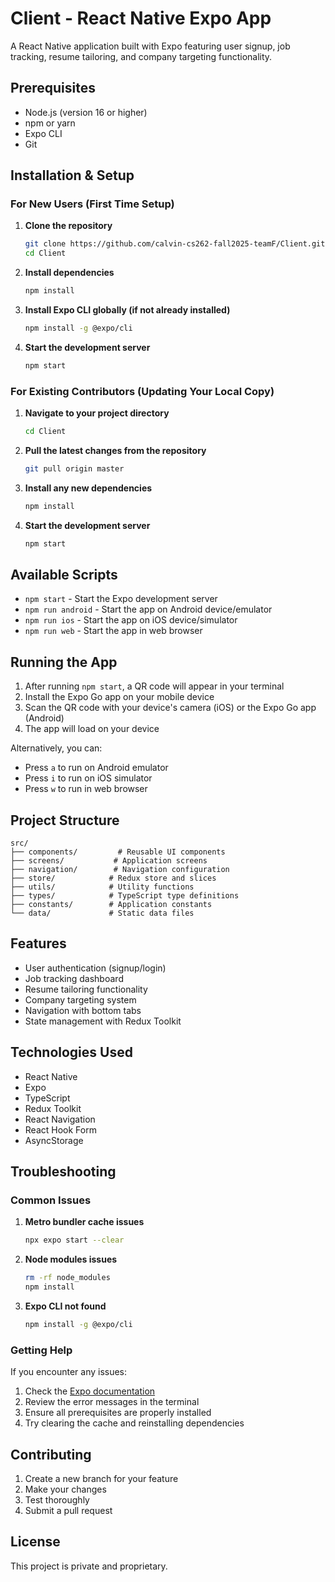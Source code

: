# Client - React Native Expo App

A React Native application built with Expo featuring user signup, job tracking, resume tailoring, and company targeting functionality.

## Prerequisites

- Node.js (version 16 or higher)
- npm or yarn
- Expo CLI
- Git

## Installation & Setup

### For New Users (First Time Setup)

1. **Clone the repository**
   ```bash
   git clone https://github.com/calvin-cs262-fall2025-teamF/Client.git
   cd Client
   ```

2. **Install dependencies**
   ```bash
   npm install
   ```

3. **Install Expo CLI globally (if not already installed)**
   ```bash
   npm install -g @expo/cli
   ```

4. **Start the development server**
   ```bash
   npm start
   ```

### For Existing Contributors (Updating Your Local Copy)

1. **Navigate to your project directory**
   ```bash
   cd Client
   ```

2. **Pull the latest changes from the repository**
   ```bash
   git pull origin master
   ```

3. **Install any new dependencies**
   ```bash
   npm install
   ```

4. **Start the development server**
   ```bash
   npm start
   ```

## Available Scripts

- `npm start` - Start the Expo development server
- `npm run android` - Start the app on Android device/emulator
- `npm run ios` - Start the app on iOS device/simulator
- `npm run web` - Start the app in web browser

## Running the App

1. After running `npm start`, a QR code will appear in your terminal
2. Install the Expo Go app on your mobile device
3. Scan the QR code with your device's camera (iOS) or the Expo Go app (Android)
4. The app will load on your device

Alternatively, you can:
- Press `a` to run on Android emulator
- Press `i` to run on iOS simulator
- Press `w` to run in web browser

## Project Structure

```
src/
├── components/         # Reusable UI components
├── screens/           # Application screens
├── navigation/        # Navigation configuration
├── store/            # Redux store and slices
├── utils/            # Utility functions
├── types/            # TypeScript type definitions
├── constants/        # Application constants
└── data/             # Static data files
```

## Features

- User authentication (signup/login)
- Job tracking dashboard
- Resume tailoring functionality
- Company targeting system
- Navigation with bottom tabs
- State management with Redux Toolkit

## Technologies Used

- React Native
- Expo
- TypeScript
- Redux Toolkit
- React Navigation
- React Hook Form
- AsyncStorage

## Troubleshooting

### Common Issues

1. **Metro bundler cache issues**
   ```bash
   npx expo start --clear
   ```

2. **Node modules issues**
   ```bash
   rm -rf node_modules
   npm install
   ```

3. **Expo CLI not found**
   ```bash
   npm install -g @expo/cli
   ```

### Getting Help

If you encounter any issues:
1. Check the [Expo documentation](https://docs.expo.dev/)
2. Review the error messages in the terminal
3. Ensure all prerequisites are properly installed
4. Try clearing the cache and reinstalling dependencies

## Contributing

1. Create a new branch for your feature
2. Make your changes
3. Test thoroughly
4. Submit a pull request

## License

This project is private and proprietary.